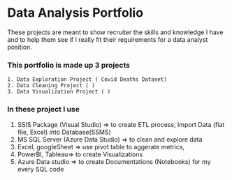 # Data Analysis Portfolio
These projects are meant to show recruiter the skills and knowledge I have and to help them see if I really fit their requirements for a data analyst position.

### This portfolio is made up 3 projects

    1. Data Exploration Project ( Covid Deaths Dataset)
    2. Data Cleaning Project ( )
    3. Data Visualization Project ( )
    
### In these project I use 

  1. SSIS Package (Visual Studio) => to create ETL process, Import Data (flat file, Excel) into Database(SSMS)
  2. MS SQL Server (Azure Data Studio) => to clean and explore data 
  3. Excel, googleSheet => use pivot table to aggerate metrics,
  4. PowerBI, Tableau=> to create Visualizations
  5. Azure Data studio => to create Documentations (Notebooks) for my every SQL code 
  
  
